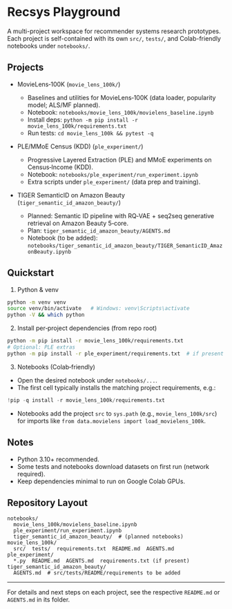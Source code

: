 # Recsys Playground

A multi-project workspace for recommender systems research prototypes. Each project is self-contained with its own `src/`, `tests/`, and Colab-friendly notebooks under `notebooks/`.

## Projects

- MovieLens‑100K (`movie_lens_100k/`)
  - Baselines and utilities for MovieLens‑100K (data loader, popularity model; ALS/MF planned).
  - Notebook: `notebooks/movie_lens_100k/movielens_baseline.ipynb`
  - Install deps: `python -m pip install -r movie_lens_100k/requirements.txt`
  - Run tests: `cd movie_lens_100k && pytest -q`

- PLE/MMoE Census (KDD) (`ple_experiment/`)
  - Progressive Layered Extraction (PLE) and MMoE experiments on Census‑Income (KDD).
  - Notebook: `notebooks/ple_experiment/run_experiment.ipynb`
  - Extra scripts under `ple_experiment/` (data prep and training).

- TIGER SemanticID on Amazon Beauty (`tiger_semantic_id_amazon_beauty/`)
  - Planned: Semantic ID pipeline with RQ‑VAE + seq2seq generative retrieval on Amazon Beauty 5‑core.
  - Plan: `tiger_semantic_id_amazon_beauty/AGENTS.md`
  - Notebook (to be added): `notebooks/tiger_semantic_id_amazon_beauty/TIGER_SemanticID_AmazonBeauty.ipynb`

## Quickstart

1) Python & venv

```bash
python -m venv venv
source venv/bin/activate   # Windows: venv\Scripts\activate
python -V && which python
```

2) Install per‑project dependencies (from repo root)

```bash
python -m pip install -r movie_lens_100k/requirements.txt
# Optional: PLE extras
python -m pip install -r ple_experiment/requirements.txt  # if present
```

3) Notebooks (Colab‑friendly)
- Open the desired notebook under `notebooks/...`.
- The first cell typically installs the matching project requirements, e.g.:

```python
!pip -q install -r movie_lens_100k/requirements.txt
```

- Notebooks add the project `src` to `sys.path` (e.g., `movie_lens_100k/src`) for imports like `from data.movielens import load_movielens_100k`.

## Notes
- Python 3.10+ recommended.
- Some tests and notebooks download datasets on first run (network required).
- Keep dependencies minimal to run on Google Colab GPUs.

## Repository Layout

```
notebooks/
  movie_lens_100k/movielens_baseline.ipynb
  ple_experiment/run_experiment.ipynb
  tiger_semantic_id_amazon_beauty/  # (planned notebooks)
movie_lens_100k/
  src/  tests/  requirements.txt  README.md  AGENTS.md
ple_experiment/
  *.py  README.md  AGENTS.md  requirements.txt (if present)
tiger_semantic_id_amazon_beauty/
  AGENTS.md  # src/tests/README/requirements to be added
```

---
For details and next steps on each project, see the respective `README.md` or `AGENTS.md` in its folder.
